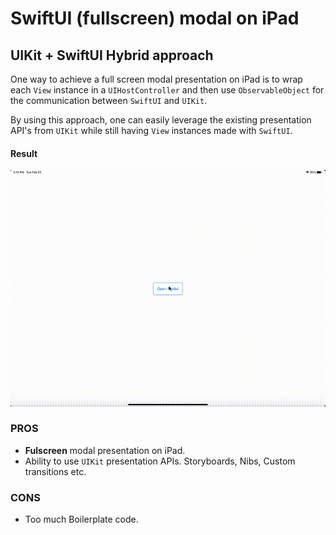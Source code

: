 
# SwiftUI (fullscreen) modal on iPad
## UIKit + SwiftUI Hybrid approach

One way to achieve a full screen modal presentation on iPad is to wrap each `View` instance in a `UIHostController` and then use `ObservableObject` for the communication between `SwiftUI` and `UIKit`.

By using this approach, one can easily leverage the existing presentation API's from `UIKit` while still having `View` instances made with `SwiftUI`.

#### Result

![SwiftUI + UIKit Hybrid](https://github.com/piterwilson/SwiftUI-Modal-on-iPad/raw/master/screenshots/_hybrid.gif)

### PROS
* **Fulscreen** modal presentation on iPad.
* Ability to use `UIKit` presentation APIs. Storyboards, Nibs, Custom transitions etc. 

### CONS
* Too much Boilerplate code.